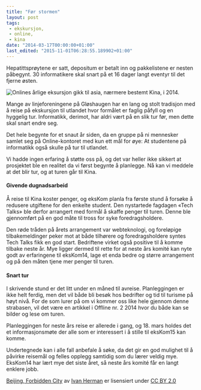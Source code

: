 ```yaml
---
title: "Før stormen"
layout: post
tags: 
 - ekskursjon,
 - online,
 - kina
date: "2014-03-17T00:00:00+01:00"
last_edited: "2015-11-01T06:28:55.189902+01:00"
---
```

Hepatittsprøytene er satt, depositum er betalt inn og pakkelistene er nesten påbegynt. 30 informatikere skal snart på et 16 dager langt eventyr til det fjerne østen. 

![Onlines årlige eksursjon gikk til asia, nærmere bestemt Kina, i 2014.](https://online.ntnu.no/media/images/responsive/8ac39139-2ab7-464a-a4e6-23aed7725522.jpeg)

Mange av linjeforeningene på Gløshaugen har en lang og stolt tradisjon med å reise på ekskursjon til utlandet hvor formålet er faglig påfyll og en hyggelig tur. Informatikk, derimot, har aldri vært på en slik tur før, men dette skal snart endre seg.

Det hele begynte for et snaut år siden, da en gruppe på ni mennesker samlet seg på Online-kontoret med kun ett mål for øye: At studentene på informatikk også skulle på tur til utlandet.

Vi hadde ingen erfaring å støtte oss på, og det var heller ikke sikkert at prosjektet ble en realitet da vi først begynte å planlegge. Nå kan vi meddele at det blir tur, og at turen går til Kina.

#### Givende dugnadsarbeid
Å reise til Kina koster penger, og eksKom planla fra første stund å forsøke å redusere utgiftene for den enkelte student. Den nystartede fagdagen «Tech Talks» ble derfor arrangert med formål å skaffe penger til turen. Denne ble gjennomført på en god måte til tross for syke foredragsholdere. 

Den røde tråden på årets arrangement var webteknologi, og foreløpige tilbakemeldinger peker mot at både tilhørere og foredragsholdere syntes Tech Talks fikk en god start. Bedriftene virket også positive til å komme tilbake neste år. Mye ligger dermed til rette for at neste års komité kan nyte godt av erfaringene til eksKom14, lage et enda bedre og større arrangement og på den måten tjene mer penger til turen.

#### Snart tur
I skrivende stund er det litt under en måned til avreise. Planleggingen er ikke helt ferdig, men det vil både bli besøk hos bedrifter og tid til turisme på høyt nivå. For de som lurer på om vi kommer oss like hele gjennom denne strabasen, vil det være en artikkel i Offline nr. 2 2014 hvor du både kan se bilder og lese om turen.

Planleggingen for neste års reise er allerede i gang, og 18. mars holdes det et informasjonsmøte der alle som er interessert i å stille til eksKom15 kan komme. 

Undertegnede kan i alle fall anbefale å søke, da det gir en god mulighet til å påvirke reisemål og felles opplegg samtidig som du lærer veldig mye.  EksKom14 har lært mye det siste året, så neste års komité får en langt enklere jobb.

[Beijing, Forbidden City](http://www.flickr.com/photos/ivan_herman/10753739865/in/photolist-hogJd2-9hysMG-iykRy9-89TsPs-eeSNnq-gbGPtJ-89TsH7-hdsvTG-89Qdvv-iyfqnL-gAR4hA-bE8QWG-atnZGj-atoH17-bP3duM-atozHN-atm1kv-hdYAhR-gub6b7-hdBAU5-gucTEP-gub4iu-bA8u79-gue3B3-hdZPpZ-iynu6q-iynQWa-iynTeg-iykvbq-iynoo1-iykV1E-iynAkr-iynrws-iynMqf-c9U3M9-hhwVqE-8pGWgq-ezsnR2-hdYK3L-egzM2c-iyg3QY-iWR9BX-8tUv5h-ags29t-beP8fz-iWSyuc-b3rbGF-iWVgXm-9ygXYg-9yjXEQ-9yhXmQ/) av [Ivan Herman](http://www.flickr.com/photos/ivan_herman/) er lisensiert under [CC BY 2.0](http://creativecommons.org/licenses/by-nc-nd/2.0/deed.en)